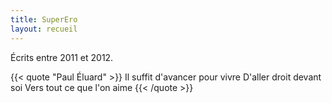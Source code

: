 ```yaml
---
title: SuperEro
layout: recueil
---
```


Écrits entre 2011 et 2012.

{{< quote "Paul Éluard" >}}
  Il suffit d'avancer pour vivre
  D'aller droit devant soi
  Vers tout ce que l'on aime
{{< /quote >}}
